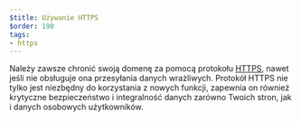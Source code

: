 ```yaml
---
$title: Używanie HTTPS
$order: 190
tags:
- https
---
```


Należy zawsze chronić swoją domenę za pomocą protokołu [HTTPS](https://web.dev/why-https-matters/), nawet jeśli nie obsługuje ona przesyłania danych wrażliwych. Protokół HTTPS nie tylko jest niezbędny do korzystania z nowych funkcji, zapewnia on również krytyczne bezpieczeństwo i integralność danych zarówno Twoich stron, jak i danych osobowych użytkowników.
